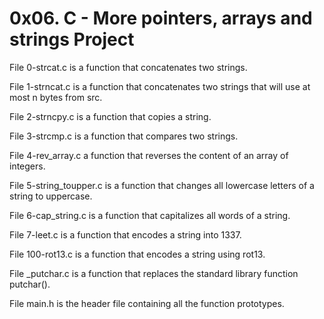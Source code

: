 # 0x06. C - More pointers, arrays and strings Project



File 0-strcat.c is a function that concatenates two strings.



File 1-strncat.c is a function that concatenates two strings that will use at most n bytes from src.



File 2-strncpy.c is a function that copies a string.



File 3-strcmp.c is a function that compares two strings.



File 4-rev_array.c a function that reverses the content of an array of integers.



File 5-string_toupper.c is a function that changes all lowercase letters of a string to uppercase.



File 6-cap_string.c is a function that capitalizes all words of a string.



File 7-leet.c is a function that encodes a string into 1337.



File 100-rot13.c is a function that encodes a string using rot13.



File _putchar.c is a function that replaces the standard library function putchar().



File main.h is the header file containing all the function prototypes.

